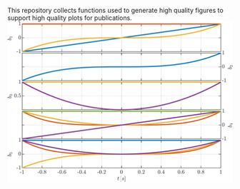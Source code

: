 This repository collects functions used to generate high quality figures to support high quality plots for publications.
![test](avatar.png)